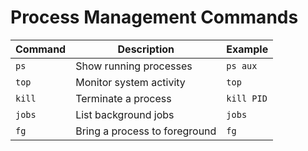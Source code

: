 # Process Management Commands

| Command | Description                   | Example    |
| ------- | ----------------------------- | ---------- |
| `ps`    | Show running processes        | `ps aux`   |
| `top`   | Monitor system activity       | `top`      |
| `kill`  | Terminate a process           | `kill PID` |
| `jobs`  | List background jobs          | `jobs`     |
| `fg`    | Bring a process to foreground | `fg`       |
